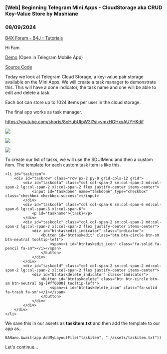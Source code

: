### [Web] Beginning Telegram Mini Apps - CloudStorage aka CRUD Key-Value Store by Mashiane
### 08/09/2024
[B4X Forum - B4J - Tutorials](https://www.b4x.com/android/forum/threads/162294/)

Hi Fam  
  
[Demo](https://t.me/SithasoHoldingsBot) (Open in Telegram Mobile App)  
  
[Source Code](https://github.com/Mashiane/SithasoTMA)  
  
Today we look at Telegram Cloud Storage, a key-value pair storage available on the Mini Apps. We will create a task manager to demonstrate this. This will have a done indicator, the task name and one will be able to edit and delete a task.  
  
Each bot can store up to 1024 items per user in the cloud storage.  
  
The final app works as task manager.  
  
<https://youtube.com/shorts/8cHubUIpW3I?si=vmxHGHxxAUYHKdif>  
  
  
  
![](https://www.b4x.com/android/forum/attachments/156000)  
  
![](https://www.b4x.com/android/forum/attachments/156001)  
  
![](https://www.b4x.com/android/forum/attachments/156002)  
  
  
  
To create our list of tasks, we will use the SDUIMenu and then a custom item. The template for each custom task item is like this.  
  

```B4X
<li id="taskitem">  
    <div id="taskrow" class="row px-2 py-0 grid-cols-12 grid">  
        <div id="taskcola" class="col col-span-2 sm:col-span-2 md:col-span-2 lg:col-span-2 xl:col-span-2 flex justify-center items-center">  
            <input id="taskdone" name="taskdone" type="checkbox" class="checkbox checkbox-success"></input>  
        </div>  
        <div id="taskcolb" class="col col-span-6 sm:col-span-6 md:col-span-6 lg:col-span-6 xl:col-span-6">  
            <p id="taskname">{task}</p>  
        </div>  
        <div id="taskcolc" class="col col-span-2 sm:col-span-2 md:col-span-2 lg:col-span-2 xl:col-span-2 flex justify-center items-center">  
            <div id="btntaskedit_indicator" class="indicator">  
                <button id="btntaskedit" class="btn btn-circle btn-sm btn-neutral tooltip-left">  
                    <span><i id="btntaskedit_icon" class="fa-solid fa-pencil fa-sm"></i></span>  
                </button>  
            </div>  
        </div>  
        <div id="taskcold" class="col col-span-2 sm:col-span-2 md:col-span-2 lg:col-span-2 xl:col-span-2 flex justify-center items-center">  
            <div id="btntaskdelete_indicator" class="indicator">  
                <button id="btntaskdelete" class="btn btn-circle btn-sm btn-neutral bg-[#ff0000] tooltip-left">  
                    <span><i id="btntaskdelete_icon" class="fa-solid fa-trash fa-sm"></i></span>  
                </button>  
            </div>  
        </div>  
    </div>  
</li>
```

  
  
We save this in our assets as **taskitem.txt** and then add the template to our app as..  
  

```B4X
BANano.Await(app.AddMyLayoutFile("taskitem", "./assets/taskitem.txt"))
```

  
   
Let's continue…
